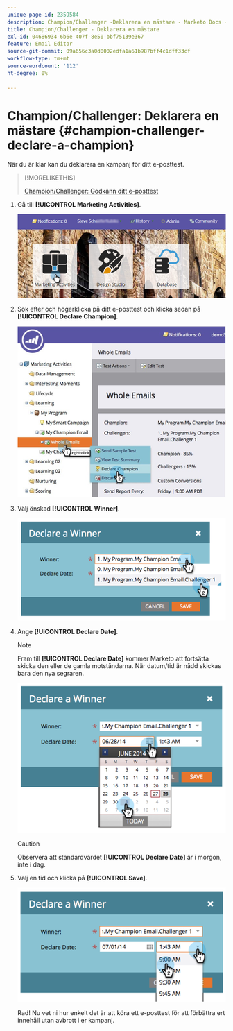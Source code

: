 ```yaml
---
unique-page-id: 2359584
description: Champion/Challenger -Deklarera en mästare - Marketo Docs - produktdokumentation
title: Champion/Challenger - Deklarera en mästare
exl-id: 04686934-6b6e-407f-8e50-bbf75139e367
feature: Email Editor
source-git-commit: 09a656c3a0d0002edfa1a61b987bff4c1dff33cf
workflow-type: tm+mt
source-wordcount: '112'
ht-degree: 0%

---
```


# Champion/Challenger: Deklarera en mästare {#champion-challenger-declare-a-champion}

När du är klar kan du deklarera en kampanj för ditt e-posttest.

>[!MORELIKETHIS]
>
>[Champion/Challenger: Godkänn ditt e-posttest](/help/marketo/product-docs/email-marketing/general/functions-in-the-editor/email-tests-champion-challenger/champion-challenger-approve-your-email-test.md)

1. Gå till **[!UICONTROL Marketing Activities]**.

   ![](assets/login-marketing-activities-2.png)

1. Sök efter och högerklicka på ditt e-posttest och klicka sedan på **[!UICONTROL Declare Champion]**.

   ![](assets/champion4.jpg)

1. Välj önskad **[!UICONTROL Winner]**.

   ![](assets/image2014-9-15-13-3a33-3a33.png)

1. Ange **[!UICONTROL Declare Date]**.

   >[!NOTE]
   >
   >Fram till **[!UICONTROL Declare Date]** kommer Marketo att fortsätta skicka den eller de gamla motståndarna. När datum/tid är nådd skickas bara den nya segraren.

   ![](assets/image2014-9-15-13-3a33-3a47.png)

   >[!CAUTION]
   >
   >Observera att standardvärdet **[!UICONTROL Declare Date]** är i morgon, inte i dag.

1. Välj en tid och klicka på **[!UICONTROL Save]**.

   ![](assets/image2014-9-15-13-3a33-3a56.png)

   Rad! Nu vet ni hur enkelt det är att köra ett e-posttest för att förbättra ert innehåll utan avbrott i er kampanj.
